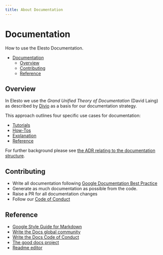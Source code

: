 ```yaml
---
title: About Documentation
---
```


# Documentation

How to use the Elesto Documentation.

- [Documentation](#documentation)
  - [Overview](#overview)
  - [Contributing](#contributing)
  - [Reference](#reference)

## Overview

In Elesto we use the  *Grand Unified Theory of Documentation* (David Laing) as described
by [Divio](https://documentation.divio.com/) as a basis for our documentation strategy.

This approach outlines four specific use cases for documentation:

* [Tutorials](./Tutorials/README.md)
* [How-Tos](./How-To/README.md)
* [Explanation](./Explanation/README.md)
* [Reference](./Reference/README.md)

For further background please
see [the ADR relating to the documentation structure](./Explanation/ADR/adr-002-docs-structure.md).

## Contributing

* Write all documentation
  following [Google Documentation Best Practice](https://google.github.io/styleguide/docguide/best_practices.html)
* Generate as much documentation as possible from the code.
* Raise a PR for all documentation changes
* Follow our [Code of Conduct](https://github.com/allinbits/cosmos-cash/blob/main/CONTRIBUTING.md)

## Reference

- [Google Style Guide for Markdown](https://github.com/google/styleguide/blob/gh-pages/docguide/style.md)
- [Write the Docs global community](https://www.writethedocs.org/)
- [Write the Docs Code of Conduct](https://www.writethedocs.org/code-of-conduct/#the-principles)
- [The good docs project](https://github.com/thegooddocsproject)
- [Readme editor](https://readme.so/editor)

